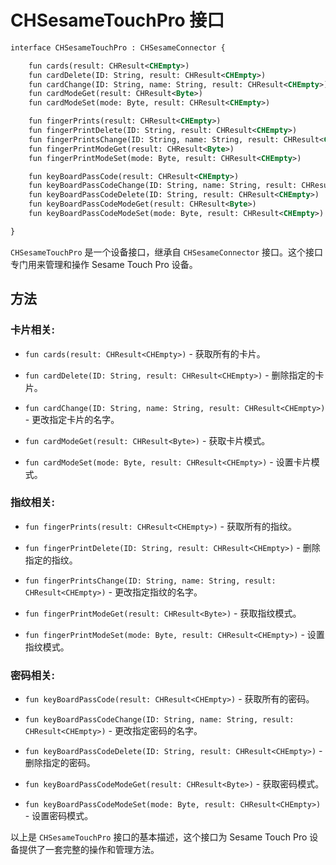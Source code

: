 
# CHSesameTouchPro 接口
```svg
interface CHSesameTouchPro : CHSesameConnector {

    fun cards(result: CHResult<CHEmpty>)
    fun cardDelete(ID: String, result: CHResult<CHEmpty>)
    fun cardChange(ID: String, name: String, result: CHResult<CHEmpty>)
    fun cardModeGet(result: CHResult<Byte>)
    fun cardModeSet(mode: Byte, result: CHResult<CHEmpty>)

    fun fingerPrints(result: CHResult<CHEmpty>)
    fun fingerPrintDelete(ID: String, result: CHResult<CHEmpty>)
    fun fingerPrintsChange(ID: String, name: String, result: CHResult<CHEmpty>)
    fun fingerPrintModeGet(result: CHResult<Byte>)
    fun fingerPrintModeSet(mode: Byte, result: CHResult<CHEmpty>)

    fun keyBoardPassCode(result: CHResult<CHEmpty>)
    fun keyBoardPassCodeChange(ID: String, name: String, result: CHResult<CHEmpty>)
    fun keyBoardPassCodeDelete(ID: String, result: CHResult<CHEmpty>)
    fun keyBoardPassCodeModeGet(result: CHResult<Byte>)
    fun keyBoardPassCodeModeSet(mode: Byte, result: CHResult<CHEmpty>)

}
```
`CHSesameTouchPro` 是一个设备接口，继承自 `CHSesameConnector` 接口。这个接口专门用来管理和操作 Sesame Touch Pro 设备。

## 方法

### 卡片相关:

- `fun cards(result: CHResult<CHEmpty>)` - 获取所有的卡片。

- `fun cardDelete(ID: String, result: CHResult<CHEmpty>)` - 删除指定的卡片。

- `fun cardChange(ID: String, name: String, result: CHResult<CHEmpty>)` - 更改指定卡片的名字。

- `fun cardModeGet(result: CHResult<Byte>)` - 获取卡片模式。

- `fun cardModeSet(mode: Byte, result: CHResult<CHEmpty>)` - 设置卡片模式。

### 指纹相关:

- `fun fingerPrints(result: CHResult<CHEmpty>)` - 获取所有的指纹。

- `fun fingerPrintDelete(ID: String, result: CHResult<CHEmpty>)` - 删除指定的指纹。

- `fun fingerPrintsChange(ID: String, name: String, result: CHResult<CHEmpty>)` - 更改指定指纹的名字。

- `fun fingerPrintModeGet(result: CHResult<Byte>)` - 获取指纹模式。

- `fun fingerPrintModeSet(mode: Byte, result: CHResult<CHEmpty>)` - 设置指纹模式。

### 密码相关:

- `fun keyBoardPassCode(result: CHResult<CHEmpty>)` - 获取所有的密码。

- `fun keyBoardPassCodeChange(ID: String, name: String, result: CHResult<CHEmpty>)` - 更改指定密码的名字。

- `fun keyBoardPassCodeDelete(ID: String, result: CHResult<CHEmpty>)` - 删除指定的密码。

- `fun keyBoardPassCodeModeGet(result: CHResult<Byte>)` - 获取密码模式。

- `fun keyBoardPassCodeModeSet(mode: Byte, result: CHResult<CHEmpty>)` - 设置密码模式。

以上是 `CHSesameTouchPro` 接口的基本描述，这个接口为 Sesame Touch Pro 设备提供了一套完整的操作和管理方法。
